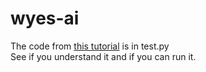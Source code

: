 # wyes-ai
The code from <a href="https://machinelearningmastery.com/tutorial-first-neural-network-python-keras/">this tutorial</a> is in test.py  
See if you understand it and if you can run it.
